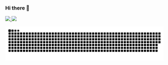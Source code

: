 ### Hi there 👋


<div>
  <a href="https://github.com/AllanPessin">
  <img height="200px" src="https://github-readme-stats.vercel.app/api?username=AllanPessin&show_icons=true&theme=dracula&include_all_commits=true&count_private=true"/>
  <img height="200px" src="https://github-readme-stats.vercel.app/api/top-langs/?username=AllanPessin&layout=compact&langs_count=10&theme=dracula"/>
<div>

  ![Snake animation](https://github.com/AllanPessin/AllanPessin/blob/output/github-contribution-grid-snake.svg)
